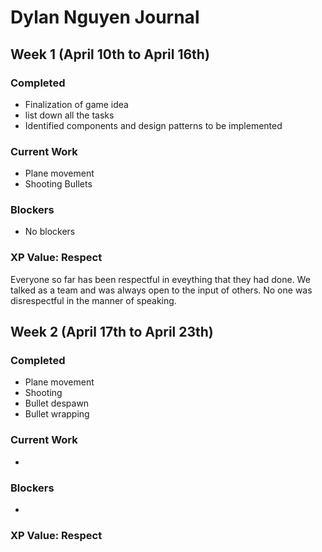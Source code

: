 # Dylan Nguyen Journal

## Week 1 (April 10th to April 16th)

### Completed
* Finalization of game idea
* list down all the tasks
* Identified components and design patterns to be implemented

### Current Work
* Plane movement
* Shooting Bullets

### Blockers
* No blockers

### XP Value: Respect
Everyone so far has been respectful in eveything that they had done. We talked as a team and was always open to the input of others. No one was disrespectful in the manner of speaking.

## Week 2 (April 17th to April 23th)

### Completed
* Plane movement
* Shooting
* Bullet despawn
* Bullet wrapping

### Current Work
* 

### Blockers
* 

### XP Value: Respect

